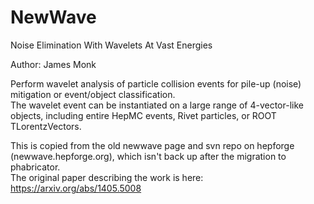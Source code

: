 # NewWave
Noise Elimination With Wavelets At Vast Energies

Author: James Monk

Perform wavelet analysis of particle collision events for pile-up (noise) mitigation or event/object classification.  
The wavelet event can be instantiated on a large range of 4-vector-like objects, including entire HepMC events, Rivet particles, or 
ROOT TLorentzVectors.

This is copied from the old newwave page and svn repo on hepforge (newwave.hepforge.org), which isn't back up after the migration to phabricator.  
The original paper describing the work is here: https://arxiv.org/abs/1405.5008

